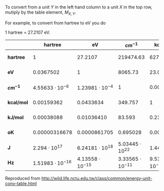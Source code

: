 To convert from a unit $Y$ in the left hand column to a unit $X$ in the top row, mutiply by the table element, $M_{X,Y}$.

For example, to convert from hartree to eV you do

1 hartree = 27.2107 eV.

|           | hartree              |  eV                |  $cm^{-1}$              |  kcal/mol          |  kJ/mol        |  $^o$K                 |  J                 |  Hz                |
|-----------|----------------------| ------------------ | ------------------ | ------------------ | -------------- | ------------------- | ------------------ | ------------------ |
| **hartree** | $1$                        |  $27.2107$             |  $219 474.63$        |  $627.503$           |  $2 625.5$       |  $315 777.$           |  $43.60 \cdot 10^{-19}$     |  $6.57966 \cdot 10^{15}$   |
| **eV**        | $0.0367502$              |  $1$                   |  $8 065.73$          |  $23.060 9$          |  $96.486 9$      |  $11 604.9$           |  $1.602 10 \cdot 10^{-19}$  |  $2.418 04 \cdot 10^{14}$  |
| **$cm^{-1}$**      | $4.556 33 \cdot 10^{-6}$ |  $1.23981 \cdot 10^{-4}$   |  $1$                 |  $0.002 859 11$     |  $0.011 962 7$   |  $1.428 79$           |  $1.986 30 x 10^{-23}$  |  $2.997 93 \cdot 10^{10}$  |
| **kcal/mol**  | $0.001 593 62$           |  $0.0433634$           |  $349.757$           |  $1$                 |  $4.18400$       |  $503.228$            |  $6.95 \cdot 10^{-21}$      |  $1.048 54 \cdot 10^{13}$  |
| **kJ/mol**    | $0.000 380 88$           |  $0.01036410$          |  $83.593$            |  $0.239001$          |  $1$             |  $120.274$            |  $1.66 \cdot 10^{-21}$      |  $2.506 07 \cdot 10^{12}$  |
| **oK**        | $0.000 003 166 78$       |  $0.0000861705$        |  $0.695 028$         |  $0.001 987 17$      |  $0.008 314 35$  |  $1$                  |  $1.380 54 \cdot 10^{-23}$  |  $2.083 64 \cdot 10^{10}$  |
| **J**         | $2.294 \cdot 10^{17}$    |  $6.24181 \cdot 10^{18}$   |  $5.034 45 \cdot 10^{22}$  |  $1.44 \cdot 10^{20}$      |  $6.02 \cdot 10^{20}$  |  $7.243 54 \cdot 10^{22}$   |   $1$                |  $1.509 30 \cdot 10^{33}$  |
| **Hz**        | $1.51983 \cdot 10^{-16}$ |  $4.13558 \cdot 10^{-15}$  |  $3.335 65 \cdot 10^{-11}$  |  $9.537 02 \cdot 10^{-14}$  |                |  $4.799 30 \cdot 10^{-11}$   |  $6.625 61 \cdot 10^{-34}$  |  $1$                 |

Reproduced from http://wild.life.nctu.edu.tw/class/common/energy-unit-conv-table.html
